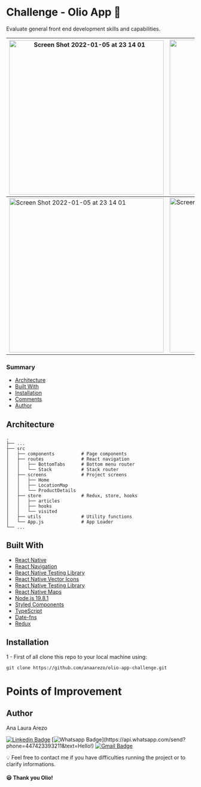 # Challenge - Olio App 🌱

Evaluate general front end development skills and capabilities.

| <img width="413" alt="Screen Shot 2022-01-05 at 23 14 01" src="https://user-images.githubusercontent.com/13490305/226493820-cc754253-1916-4799-abda-5a2d5e483c00.png"> | <img width="414" alt="Screen Shot 2022-01-05 at 23 14 26" src="https://user-images.githubusercontent.com/13490305/226493900-6e80349b-435c-40cd-a472-12a6ee655dd4.png"> | <img width="415" alt="Screen Shot 2022-01-05 at 23 15 46" src="https://user-images.githubusercontent.com/13490305/226494766-f4b468f8-97eb-4b3b-863b-42b224d0d4ac.png"> |
| ---------------------------------------------------------------------------------------------------------------------------------------------------------------------- | ---------------------------------------------------------------------------------------------------------------------------------------------------------------------- | ---------------------------------------------------------------------------------------------------------------------------------------------------------------------- |
| <img width="413" alt="Screen Shot 2022-01-05 at 23 14 01" src="https://user-images.githubusercontent.com/13490305/226494260-7d4d8197-1d50-4e5f-8893-c586c5773d48.png"> | <img width="414" alt="Screen Shot 2022-01-05 at 23 14 26" src="https://user-images.githubusercontent.com/13490305/226583810-884dc00b-d961-4d86-bddb-7433417b8dc1.png"> | <img width="415" alt="Screen Shot 2022-01-05 at 23 15 46" src="https://user-images.githubusercontent.com/13490305/226494474-f0336603-a556-428c-9d06-8248c1751fdf.png"> |

### Summary

- [Architecture](#architecture)
- [Built With](#built-with)
- [Installation](#installation)
- [Comments](#comments)
- [Author](#author)

## Architecture

    .
    ├── ...
    ├── src
    │   ├── components          # Page components
    │   ├── routes              # React navigation
    │   │   ├── BottomTabs      # Bottom menu router
    │   │   └── Stack           # Stack router
    │   ├── screens             # Project screens
    │   │   ├── Home
    │   │   ├── LocationMap
    │   │   └── ProductDetails
    │   ├── store               # Redux, store, hooks
    │   │   ├── articles
    │   │   ├── hooks
    │   │   └── visited
    │   ├── utils               # Utility functions
    │   └── App.js              # App Loader
    └── ...

## Built With

- [React Native](https://reactnative.dev/)
- [React Navigation](https://reactnavigation.org/)
- [React Native Testing Library](https://callstack.github.io/react-native-testing-library/)
- [React Native Vector Icons](https://github.com/oblador/react-native-vector-icons)
- [React Native Testing Library](https://callstack.github.io/react-native-testing-library/)
- [React Native Maps](https://github.com/react-native-maps/react-native-maps)
- [Node.js 19.8.1](https://nodejs.org/en/)
- [Styled Components](https://styled-components.com/docs/api)
- [TypeScript](https://www.typescriptlang.org/)
- [Date-fns](https://date-fns.org/)
- [Redux](https://redux.js.org/)

## Installation

1 - First of all clone this repo to your local machine using:

```shell
git clone https://github.com/anaarezo/olio-app-challenge.git
```

# Points of Improvement

## Author

Ana Laura Arezo

[![Linkedin Badge](https://img.shields.io/badge/-LinkedIn-blue?style=flat-square&logo=Linkedin&logoColor=white&link=https://www.linkedin.com/in/anaarezo//)](https://www.linkedin.com/in/anaarezo/)
[![Whatsapp Badge](https://img.shields.io/badge/-Whatsapp-4CA143?style=flat-square&labelColor=4CA143&logo=whatsapp&logoColor=white&link=https://api.whatsapp.com/send?phone=447423393211&text=Hello!)](https://api.whatsapp.com/send?phone=447423393211&text=Hello!)
[![Gmail Badge](https://img.shields.io/badge/-Gmail-c14438?style=flat-square&logo=Gmail&logoColor=white&link=mailto:laura.arezo@gmail.com)](mailto:laura.arezo@gmail.com)

💡 Feel free to contact me if you have difficulties running the project or to clarify informations.

#### 😃 Thank you Olio!
